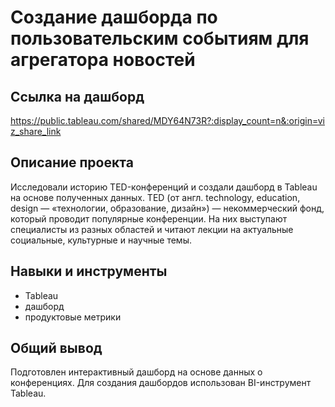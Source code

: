 # Создание дашборда по пользовательским событиям для агрегатора новостей
## Ссылка на дашборд
https://public.tableau.com/shared/MDY64N73R?:display_count=n&:origin=viz_share_link
## Описание проекта
Исследовали историю TED-конференций и создали дашборд в Tableau на основе полученных данных.
TED (от англ. technology, education, design — «технологии, образование, дизайн») — некоммерческий фонд, который проводит популярные конференции. На них выступают специалисты из разных областей и читают лекции на актуальные социальные, культурные и научные темы.

## Навыки и инструменты
- Tableau
- дашборд
- продуктовые метрики
## Общий вывод 
Подготовлен интерактивный дашборд на основе данных о конференциях. Для создания дашбордов использован BI-инструмент Tableau.
